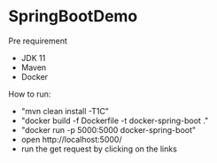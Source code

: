 # SpringBootDemo

Pre requirement
- JDK 11
- Maven
- Docker

How to run:
- "mvn clean install -T1C"
- "docker build -f Dockerfile -t docker-spring-boot ."
- "docker run -p 5000:5000 docker-spring-boot"
- open http://localhost:5000/
- run the get request by clicking on the links
